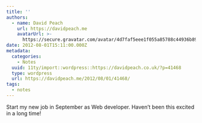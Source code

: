 ```yaml
---
title: ''
authors:
  - name: David Peach
    url: https://davidpeach.me
    avatarUrl: >-
      https://secure.gravatar.com/avatar/4d7faf5eee1f055a85788c44936b8995eaab6dfb004e7854ec747ccb272e91ee?s=96&d=mm&r=g
date: 2012-08-01T15:11:00.000Z
metadata:
  categories:
    - Notes
  uuid: 11ty/import::wordpress::https://davidpeach.co.uk/?p=41468
  type: wordpress
  url: https://davidpeach.me/2012/08/01/41468/
tags:
  - notes
---
```

Start my new job in September as Web developer. Haven’t been this excited in a long time!
